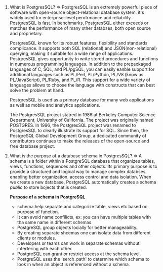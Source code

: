 1. What is PostgresSQL?
   => PostgresSQL is an extremely powerful piece of software with open-source object-relational database system. it's widely used for enterprise-level perofrmance and reliability. PostgresSQL is fast. In benchmarks, PostgresSQL either exceeds or matches the performance of many other databses, both open source and proprietary.

   PostgresSQL known for its robust features, flexibility and standards complicance. it supports both SQL (relational) and JSON(non-relational) querying, making it suitable for a wide range of applications. PostgresSQL gives opportunity to write stored procedures and functions in numerous programming languages. In addition to the prepackaged languages of C, SQL, and PL/pgSQL, you can easily eanble support for additional languages such as PL/Perl, PL/Python, PL/V8 (know as PL/JavaScript), PL/Ruby, and PL/R. This support for a wide variety of languages allows to choose the language with constructs that can best solve the problem at hand.

   PostgresSQL is used as a primary database for many web applications as well as mobile and analytics applications.

   The PostgresSQL project statred in 1986 at Berkeley Computer Science Department, University of California. The project was originally named POSTGRES.
   In 1996, the PostgresSQL project was renamed to PostgresSQL to clearly illustrate its support for SQL. Since then, the PostgreSQL Global Development Group, a dedicated community of contributors continues to make the releases of the open-source and free database project.

2. What is the purpose of a database schema in PostgresSQL?
   => A schema is a folder within a PostgreSQL database that organizes tables, views, functions, sequences and other objects. Its primary purpose is to provide a structured and logical way to manage complex databses, enabling better organization, access control and data isolation.
   When we create a new database, PostgreSQL automatically creates a schema _public_ to store bojects that is created.

   **Purpose of a schema in PostgreSQL**

   - schema help separate and categorize table, views etc based on purpose of function.
   - It can avoid name confilicts, ex: you can have multiple tables with tha same name in different schemas
   - PostgreSQL group objects locially for better manageability.
   - By creating separate shcemas one can isolate data from different clients or modules.
   - Developers or teams can work in separate schemas without interfering with each other.
   - PostgreSQL can grant or restrict access at the schema level.
   - PostgreSQL uses the 'serch_path' to determine which schema to look in when an object is referenced without a schema.
